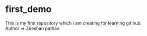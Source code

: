 # first_demo
This is my first repository which i am creating for learning git hub.
<br>
Author => Zeeshan pathan 
